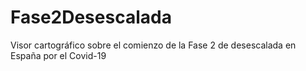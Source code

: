 # Fase2Desescalada
Visor cartográfico sobre el comienzo de la Fase 2 de desescalada en España por el Covid-19
